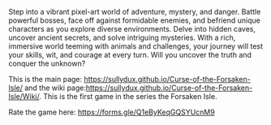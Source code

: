 Step into a vibrant pixel-art world of adventure, mystery, and danger. Battle powerful bosses, face off against formidable enemies, and befriend unique characters as you explore diverse environments. Delve into hidden caves, uncover ancient secrets, and solve intriguing mysteries. With a rich, immersive world teeming with animals and challenges, your journey will test your skills, wit, and courage at every turn. Will you uncover the truth and conquer the unknown?

This is the main page: https://sullydux.github.io/Curse-of-the-Forsaken-Isle/ and the wiki page:https://sullydux.github.io/Curse-of-the-Forsaken-Isle/Wiki/. This is the first game in the series the Forsaken Isle.

Rate the game here: https://forms.gle/Q1eByKeqGQSYUcnM9